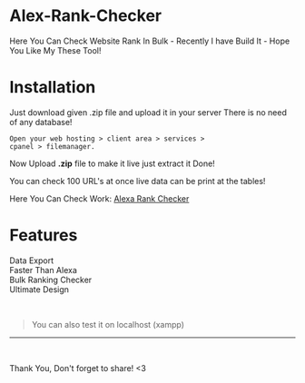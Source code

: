 # Alex-Rank-Checker
Here You Can Check Website Rank In Bulk - Recently I have Build It - Hope You Like My These Tool!

# Installation
Just download given .zip file and upload it in your server 
There is no need of any database!

<code>Open your web hosting > client area > services > cpanel > filemanager. </code>

Now Upload <strong>.zip</strong> file to make it live just extract it Done!

You can check 100 URL's at once live data can be print at the tables!

Here You Can Check Work: <a href="https://trafficsolder.com/alexa-rank-checker/">Alexa Rank Checker</a>

# Features
Data Export
<br>
Faster Than Alexa
<br>
Bulk Ranking Checker
<br>
Ultimate Design
<br>

<br>
<blockquote>You can also test it on localhost (xampp)</blockquote>
<hr>
<br>

Thank You, Don't forget to share! <3
